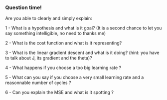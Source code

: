 ### Question time!

Are you able to clearly and simply explain:  

1 - What is a hypothesis and what is it goal? (It is a second chance to let you say something intelligible, no need to thanks me)  

2 - What is the cost function and what is it representing?  

3 - What is the linear gradient descent and what is it doing?  (hint: you have to talk about J, its gradient and the theta)?  

4 - What happens if you choose a too big learning rate ?

5 - What can you say if you choose a very small learning rate and a reasonnable number of cycles ?

6 - Can you explain the MSE and what is it spotting ?
